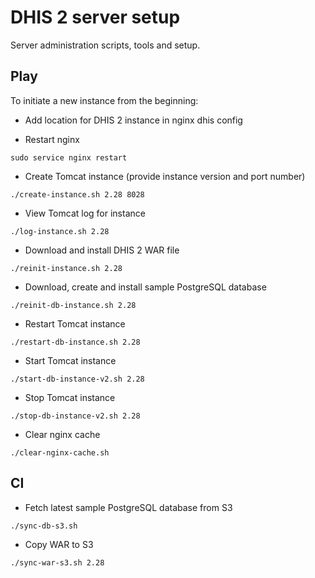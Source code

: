 # DHIS 2 server setup

Server administration scripts, tools and setup.

## Play

To initiate a new instance from the beginning:

* Add location for DHIS 2 instance in nginx dhis config

* Restart nginx

```
sudo service nginx restart
```

* Create Tomcat instance (provide instance version and port number)

```
./create-instance.sh 2.28 8028
```

* View Tomcat log for instance

```
./log-instance.sh 2.28
```

* Download and install DHIS 2 WAR file

```
./reinit-instance.sh 2.28
 ```
 
* Download, create and install sample PostgreSQL database

```
./reinit-db-instance.sh 2.28
 ```

* Restart Tomcat instance

```
./restart-db-instance.sh 2.28
 ```

* Start Tomcat instance

```
./start-db-instance-v2.sh 2.28
 ```

* Stop Tomcat instance

```
./stop-db-instance-v2.sh 2.28
 ```
 
 * Clear nginx cache
 
```
./clear-nginx-cache.sh
 ```
 ## CI
 
 * Fetch latest sample PostgreSQL database from S3
 
```
./sync-db-s3.sh
 ```
 
 * Copy WAR to S3
 
```
./sync-war-s3.sh 2.28
 ```
 

